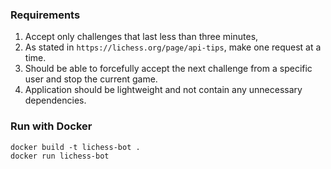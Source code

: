 ### Requirements
1. Accept only challenges that last less than three minutes,
2. As stated in `https://lichess.org/page/api-tips`, make one request at a time.
3. Should be able to forcefully accept the next challenge from a specific user and stop the current game.
4. Application should be lightweight and not contain any unnecessary dependencies.

### Run with Docker
`docker build -t lichess-bot .` \
`docker run lichess-bot`
